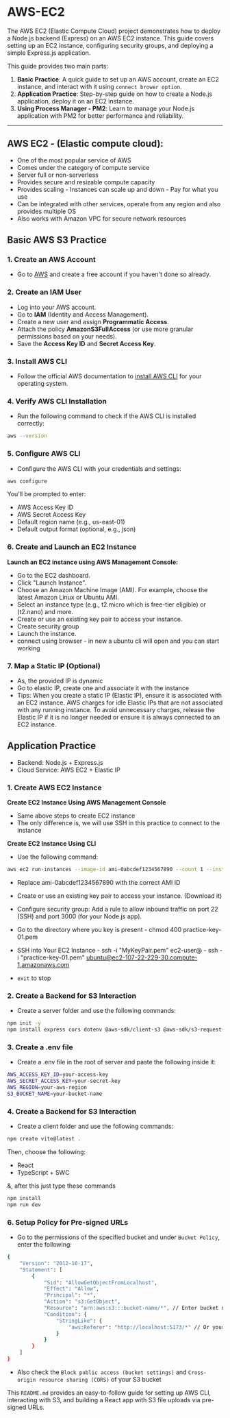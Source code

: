 # AWS-EC2

The AWS EC2 (Elastic Compute Cloud) project demonstrates how to deploy a Node.js backend (Express) on an AWS EC2 instance. This guide covers setting up an EC2 instance, configuring security groups, and deploying a simple Express.js application.

This guide provides two main parts:
1. **Basic Practice**: A quick guide to set up an AWS account, create an EC2 instance, and interact with it using `connect brower option`.
2. **Application Practice**: Step-by-step guide on how to create a Node.js application, deploy it on an EC2 instance.
3. **Using Process Manager - PM2**: Learn to manage your Node.js application with PM2 for better performance and reliability.

---

## AWS EC2 - (Elastic compute cloud):
- One of the most popular service of AWS
- Comes under the category of compute service
- Server full or non-serverless
- Provides secure and resizable compute capacity
- Provides scaling - Instances can scale up and down - Pay for what you use
- Can be integrated with other services, operate from any region and also provides multiple OS
- Also works with Amazon VPC for secure network resources

## Basic AWS S3 Practice

### 1. Create an AWS Account
- Go to [AWS](https://aws.amazon.com/) and create a free account if you haven't done so already.

### 2. Create an IAM User
- Log into your AWS account.
- Go to **IAM** (Identity and Access Management).
- Create a new user and assign **Programmatic Access**.
- Attach the policy **AmazonS3FullAccess** (or use more granular permissions based on your needs).
- Save the **Access Key ID** and **Secret Access Key**.

### 3. Install AWS CLI
- Follow the official AWS documentation to [install AWS CLI](https://docs.aws.amazon.com/cli/latest/userguide/install-cliv2.html) for your operating system.

### 4. Verify AWS CLI Installation
- Run the following command to check if the AWS CLI is installed correctly:

```bash
aws --version 
```

### 5. Configure AWS CLI
- Configure the AWS CLI with your credentials and settings:

```bash
aws configure
```
You'll be prompted to enter:

- AWS Access Key ID
- AWS Secret Access Key
- Default region name (e.g., us-east-01)
- Default output format (optional, e.g., json)

### 6. Create and Launch an EC2 Instance
**Launch an EC2 instance using AWS Management Console:**
- Go to the EC2 dashboard.
- Click "Launch Instance".
- Choose an Amazon Machine Image (AMI). For example, choose the latest Amazon Linux or Ubuntu AMI.
- Select an instance type (e.g., t2.micro which is free-tier eligible) or (t2.nano) and more.
- Create or use an existing key pair to access your instance.
- Create security group
- Launch the instance.
- connect using browser - in new a ubuntu cli will open and you can start working

### 7. Map a Static IP (Optional)
- As, the provided IP is dynamic
- Go to elastic IP, create one and associate it with the instance
- Tips: When you create a static IP (Elastic IP), ensure it is associated with an EC2 instance. AWS charges for idle Elastic IPs that are not associated with any running instance. To avoid unnecessary charges, release the Elastic IP if it is no longer needed or ensure it is always connected to an EC2 instance.

## Application Practice

- Backend: Node.js + Express.js
- Cloud Service: AWS EC2 + Elastic IP

### 1. Create AWS EC2 Instance

**Create EC2 Instance Using AWS Management Console**
- Same above steps to create EC2 instance 
- The only difference is, we will use SSH in this practice to connect to the instance

**Create EC2 Instance Using CLI**
- Use the following command:

```bash
aws ec2 run-instances --image-id ami-0abcdef1234567890 --count 1 --instance-type t2.micro --key-name practice-key-01.pem
```

- Replace ami-0abcdef1234567890 with the correct AMI ID
- Create or use an existing key pair to access your instance. (Download it)
- Configure security group: Add a rule to allow inbound traffic on port 22 (SSH) and port 3000 (for your Node.js app).

- Go to the directory where you key is present - chmod 400 practice-key-01.pem
- SSH into Your EC2 Instance - ssh -i "MyKeyPair.pem" ec2-user@<your-ec2-instance-public-ip> - ssh -i "practice-key-01.pem" ubuntu@ec2-107-22-229-30.compute-1.amazonaws.com
- `exit` to stop

### 2. Create a Backend for S3 Interaction

- Create a server folder and use the following commands:

```bash
npm init -y
npm install express cors dotenv @aws-sdk/client-s3 @aws-sdk/s3-request-presigner
```

### 3. Create a .env file

- Create a .env file in the root of server and paste the following inside it:

```bash
AWS_ACCESS_KEY_ID=your-access-key
AWS_SECRET_ACCESS_KEY=your-secret-key
AWS_REGION=your-aws-region
S3_BUCKET_NAME=your-bucket-name
```

### 4. Create a Backend for S3 Interaction

- Create a client folder and use the following commands:

```bash
npm create vite@latest .
```

Then, choose the following:
- React
- TypeScript + SWC

&, after this just type these commands

```bash
npm install
npm run dev
```

### 6. Setup Policy for Pre-signed URLs

- Go to the permissions of the specified bucket and under `Bucket Policy`, enter the following:

```bash
{
    "Version": "2012-10-17",
    "Statement": [
        {
            "Sid": "AllowGetObjectFromLocalhost",
            "Effect": "Allow",
            "Principal": "*",
            "Action": "s3:GetObject",
            "Resource": "arn:aws:s3:::bucket-name/*", // Enter bucket name
            "Condition": {
                "StringLike": {
                    "aws:Referer": "http://localhost:5173/*" // Or your application link
                }
            }
        }
    ]
}
```
- Also check the `Block public access (bucket settings)` and `Cross-origin resource sharing (CORS)` of your S3 bucket


This `README.md` provides an easy-to-follow guide for setting up AWS CLI, interacting with S3, and building a React app with S3 file uploads via pre-signed URLs.